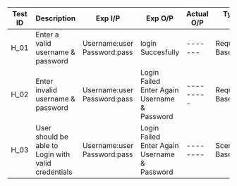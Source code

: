 | Test ID | Description | Exp I/P | Exp O/P | Actual O/P | Type Of Test |
|--------| ------------ |--------|----------|-----------|---------------|
| H_01    | Enter a valid username & password |Username:user Password:pass |login Succesfully|------- |Requirement Based|
|H_02         | Enter invalid username & password        |Username:user Password:pass            | Login Failed Enter Again Username & Password             |---------|Requirement Based|
|H_03|User should be able to Login with valid credentials|Username:user Password:pass |Login Failed Enter Again Username & Password|--------|Scenario Based|

